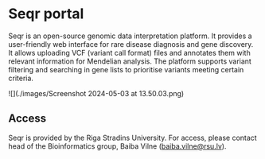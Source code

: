 # Seqr portal 
Seqr is an open-source genomic data interpretation platform. It provides a user-friendly web interface for rare disease diagnosis and gene discovery. It allows uploading VCF (variant call format) files and annotates them with relevant information for Mendelian analysis. The platform supports variant filtering and searching in gene lists to prioritise variants meeting certain criteria.

![](./images/Screenshot 2024-05-03 at 13.50.03.png)

## Access
Seqr is provided by the Riga Stradins University. For access, please contact head of the Bioinformatics group, Baiba Vilne ([baiba.vilne@rsu.lv](baiba.vilne@rsu.lv)).
